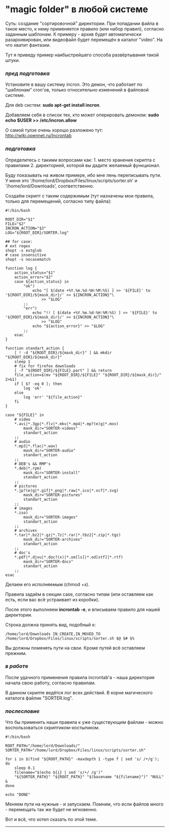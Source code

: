 # "magic folder" в любой системе

Суть: создание "сортировочной" директории. При попадании файла в такое
место, к нему применяется правило (или набор правил), согласно
заданным шаблонам. К примеру - архив будет автоматически
разархивирован, или видеофайл будет перемещён в каталог "video".
На что хватит фантазии.

Тут я приведу пример наибыстрейшего способа развёртывания такой штуки.

### *пред подготовка*

Установите в вашу систему incron. Это демон, что работает по "шаблонам"
cron'ов, только относительно изменений в файловой системе.

Для deb систем: **sudo apt-get install incron**.

Добавляем себя в список тех, кто может оперировать демоном: **sudo echo
$USER \>\> /etc/incron.allow**

О самой тулзе очень хорошо разложено тут:
<http://wiki.opennet.ru/Incrontab>

### *подготовка*

Определитесь с такими вопросами как: 1. место хранения скрипта с
правилами 2. директорией, которой вы дадите желаемый функционал.

Буду показывать на живом примере, ибо мне лень переписывать пути. У меня
это '/home/lord/Dropbox/Files/linux/scripts/sorter.sh' и
'/home/lord/Downloads', соответственно.

Создаём скрипт с таким содержимым (тут назначены мои правила, только для
перемещений, согласно типу файла):

    #!/bin/bash
    
    ROOT_DIR="$1"
    FILE="$2"
    INCRON_ACTION="$3"
    LOG="${ROOT_DIR}/SORTER.log"
    
    ## for case:
    # ext regex
    shopt -s extglob
    # case insensitive
    shopt -s nocasematch
    
    function log {
        action_status="$1"
        action_error="$2"
        case ${action_status} in
            "ok")
                echo "[ $(date +%Y.%m.%d-%H:%M:%S) ] >> '${FILE}' to '${ROOT_DIR}/${mask_dir}/' >> ${INCRON_ACTION}"\
                    >> "$LOG"
            ;;
            "err")
                echo "!! [ $(date +%Y.%m.%d-%H:%M:%S) ] >> '${FILE}' to '${ROOT_DIR}/${mask_dir}/' >> ${INCRON_ACTION}"\
                    >> "$LOG"
                echo "${action_error}" >> "$LOG"
            ;;
        esac
    }
    
    function standart_action {
        [ ! -d "${ROOT_DIR}/${mask_dir}" ] && mkdir "${ROOT_DIR}/${mask_dir}"
        sleep 1
        # fix for firefox downloads
        [ -f "${ROOT_DIR}/${FILE}.part" ] && return
        file_action=$(mv "${ROOT_DIR}/${FILE}" "${ROOT_DIR}/${mask_dir}/" 2>&1)
        if [ $? -eq 0 ]; then
            log 'ok'
        else
            log 'err' "${file_action}"
        fi
    }
    
    case "${FILE}" in
        # video
        *.avi|*.3gp|*.flv|*.mkv|*.mp4|*.mp?(e)g|*.mov)
            mask_dir="SORTER-videos"
            standart_action
        ;;
        # audio
        *.mp3|*.flac|*.wav)
            mask_dir="SORTER-audio"
            standart_action
        ;;
        # DEB's && RMP's
        *.deb|*.rpm)
            mask_dir="SORTER-install"
            standart_action
        ;;
        # pictures
        *.jp?(e)g|*.gif|*.png|*.raw|*.ico|*.xcf|*.svg)
            mask_dir="SORTER-pictures"
            standart_action
        ;;
        # images
        *.iso)
            mask_dir="SORTER-images"
            standart_action
        ;;
        # archives
        *.tar|*.bz2|*.gz|*.7z|*.rar|*.tbz2|*.zip|*.tgz)
            mask_dir="SORTER-archives"
            standart_action
        ;;
        # doc's
        *.pdf|*.djvu|*.doc?(x)|*.xm[ls]|*.od[stf]|*.rtf)
            mask_dir="SORTER-docs"
            standart_action
        ;;
    esac

Делаем его исполняемым (chmod +x).

Правила задаём в секции case, согласно типам (или оставляем как есть,
если вас всё устраивает из коробки).

После этого выполняем **incrontab -e**, и вписываем правило для нашей
директории.

Строка должна принять вид, подобный к:

    /home/lord/Downloads IN_CREATE,IN_MOVED_TO /home/lord/Dropbox/Files/linux/scripts/sorter.sh $@ $# $%

Вы должны поменять пути на свои. Кроме путей всё оставляем прежним.

### *в работ*е

После удачного применения правила incrontab'a - наша директория начала
свою работу, согласно правилам.

В данном скрипте ведётся лог всех действий. В корне магического каталога
файлик "SORTER.log".

### *послесловие*

Что бы применить наши правила к уже существующим файлам - можно
воспользоваться скриптиком-костыликом.

    #!/bin/bash
    
    ROOT_PATH="/home/lord/Downloads/"
    SORTER_PATH="/home/lord/Dropbox/Files/linux/scripts/sorter.sh"
    
    for i in $(find "${ROOT_PATH}" -maxdepth 1 -type f | sed 's/ /•/g'); do
        sleep 0.1
        filename="$(echo ${i} | sed 's/•/ /g')"
        "${SORTER_PATH}" "${ROOT_PATH}" "$(basename "${filename}")" "NULL" &
    done
    
    echo "DONE"

Меняем пути на нужные - и запускаем. Помним, что если файлов много -
перемещать так же будет не мгновенно.

Вот и всё, что хотел сказать по этой теме.

-----
